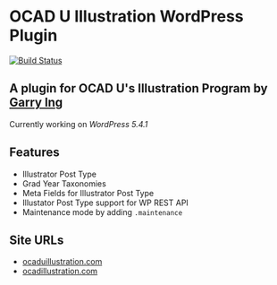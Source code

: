 # OCAD U Illustration WordPress Plugin 
[![Build Status](https://travis-ci.com/garrying/OCADU-Illustration-Plugin.svg?branch=master)](https://travis-ci.com/garrying/OCADU-Illustration-Plugin)

## A plugin for OCAD U's Illustration Program by [Garry Ing](https://garrying.com/ "Link to garrying.com")

Currently working on *WordPress 5.4.1*

## Features

* Illustrator Post Type
* Grad Year Taxonomies
* Meta Fields for Illustrator Post Type
* Illustator Post Type support for WP REST API
* Maintenance mode by adding `.maintenance`

## Site URLs

* [ocaduillustration.com](https://www.ocaduillustration.com)
* [ocadillustration.com](https://www.ocadillustration.com)
